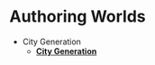 # Authoring Worlds


* City Generation
  * **[City Generation](https://github.com/ProbableTrain/MapGenerator)**
